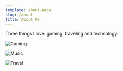 ```yaml
---
template: about-page
slug: /about
title: About Me
---
```

Three things I love: gaming, traveling and technology.

![Gaming](/assets/erik-mclean-qginqsplxbu-unsplash.jpg "Gaming")

![Music](/assets/elijah-merrell-4bngqq2qoak-unsplash.jpg "Music")

![Travel](/assets/geojango-maps-cwbbjw_7fsw-unsplash.jpg "Travel")
